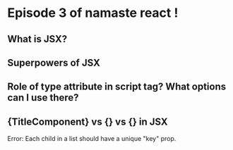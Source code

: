 # Episode 3 of namaste react !

## What is JSX?

## Superpowers of JSX

## Role of type attribute in script tag? What options can I use there?

## {TitleComponent} vs {<TitleComponent/>} vs {<TitleComponent></TitleComponent>} in JSX


Error: Each child in a list should have a unique "key" prop.